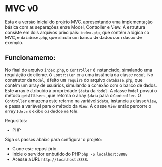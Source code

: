 # MVC v0

Esta é a versão inicial do projeto MVC, apresentando uma implementação básica
com as separações entre Model, Controller e View. A estrutura consiste em dois
arquivos principais: `index.php`, que contém a lógica do MVC, e `database.php`,
que simula um banco de dados com dados de exemplo.

## Funcionamento:

No final do arquivo `index.php`, o `Controller` é instanciado, simulando uma
requisição do cliente. O `Controller` cria uma instância da classe `Model`.
No construtor da `Model`, é feito um `require` do arquivo `database.php`, que
contém um array de usuários, simulando a conexão com o banco de dados. 
Este array é atribuído à propriedade `$data` da `Model`. A classe `Model` possui
o método `getAllUsers`, que retorna o array `$data` para o `Controller`.
O `Controller` armazena este retorno na variável `$data`, instancia a classe
`View`, e passa a variável para o método da `View`. A classe `View` então
percorre o array `$data` e exibe os dados na tela.

Requisitos:
- PHP

Siga os passos abaixo para configurar o projeto:
- Clone este repositório.
- Inicie o servidor embutido do PHP `php -S localhost:8888`
- Acesse a URL `http://localhost:8888`.
